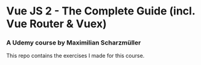 # Vue JS 2 - The Complete Guide (incl. Vue Router & Vuex)
### A Udemy course by Maximilian Scharzmüller

This repo contains the exercises I made for this course.
